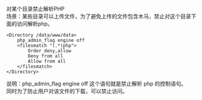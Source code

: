 
对某个目录禁止解析PHP  
场景：某些目录可以上传文件，为了避免上传的文件包含木马，禁止对这个目录下面的访问解析php。

    <Directory /data/www/data>
        php_admin_flag engine off
        <filesmatch "(.*)php">
            Order deny,allow
            Deny from all
            Allow from all
        </filesmatch>
    </Directory>
    
说明：php_admin_flag engine off 这个语句就是禁止解析 php 的控制语句。  
同时为了防止用户对该文件的下载，可以禁止访问。
